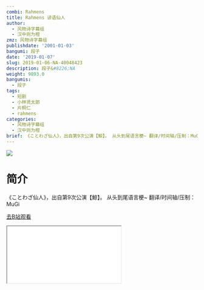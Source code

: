 ```yaml
---
combi: Rahmens
title: Rahmens 谚语仙人
author:
  - 风物诗字幕组
  - 汉中则为橙
zmz: 风物诗字幕组
publishdate: '2001-01-03'
bangumi: 段子
date: '2019-01-07'
slug: 2019-01-06-NA-40048423
description: 段子&#8226;NA
weight: 9893.0
bangumis:
  - 段子
tags:
  - 短剧
  - 小林贤太郎
  - 片桐仁
  - rahmens
categories:
  - 风物诗字幕组
  - 汉中则为橙
brief: 《ことわざ仙人》，出自第9次公演【鯨】。 从头到尾语言梗~ 翻译/时间轴/压制：MuGi
---
```

![](https://i.imgur.com/wkxxUhC.jpg)
# 简介  
《ことわざ仙人》，出自第9次公演【鯨】。
从头到尾语言梗~
翻译/时间轴/压制：MuGi  

[去B站观看](https://www.bilibili.com/video/av40048423/)
<div class ="resp-container"><iframe class="testiframe" src="//player.bilibili.com/player.html?aid=40048423"", scrolling="no", allowfullscreen="true" > </iframe></div> 
